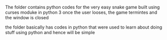 The folder contains python codes for the very easy snake game built using curses moduke in python 3
once the user looses, the game termintes and the window is closed

the folder basically has codes in python that were used to learn about doing stuff using python and hence will be simple
